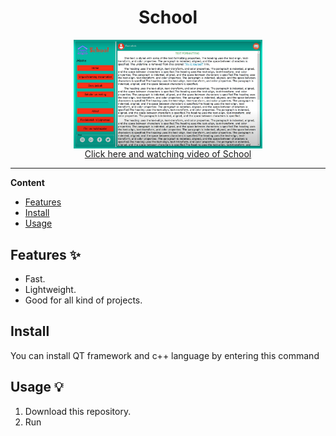 <div align="center">
  <h1>
    <b>School</b>
    <br>
  </h1>
      <img src="https://github.com/dasturbek/School/blob/master/img.png" width=60% align="center"><br> 
    <a href="https://www.youtube.com/watch?v=rmcR3zz3Q5c&t=2s">
      Click here and watching video of School
    </a>
    
</div>

---

**Content**

* [Features](##features)
* [Install](##install)
* [Usage](##usage)

## Features ✨
* Fast.
* Lightweight.
* Good for all kind of projects.

## Install

You can install QT framework and c++ language by entering this command

## Usage 💡
1. Download this repository.
2. Run
